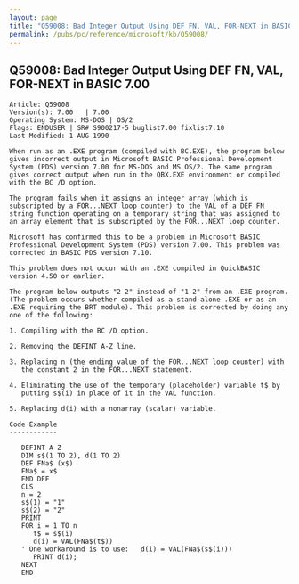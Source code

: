 ```yaml
---
layout: page
title: "Q59008: Bad Integer Output Using DEF FN, VAL, FOR-NEXT in BASIC 7.00"
permalink: /pubs/pc/reference/microsoft/kb/Q59008/
---
```


## Q59008: Bad Integer Output Using DEF FN, VAL, FOR-NEXT in BASIC 7.00

	Article: Q59008
	Version(s): 7.00   | 7.00
	Operating System: MS-DOS | OS/2
	Flags: ENDUSER | SR# S900217-5 buglist7.00 fixlist7.10
	Last Modified: 1-AUG-1990
	
	When run as an .EXE program (compiled with BC.EXE), the program below
	gives incorrect output in Microsoft BASIC Professional Development
	System (PDS) version 7.00 for MS-DOS and MS OS/2. The same program
	gives correct output when run in the QBX.EXE environment or compiled
	with the BC /D option.
	
	The program fails when it assigns an integer array (which is
	subscripted by a FOR...NEXT loop counter) to the VAL of a DEF FN
	string function operating on a temporary string that was assigned to
	an array element that is subscripted by the FOR...NEXT loop counter.
	
	Microsoft has confirmed this to be a problem in Microsoft BASIC
	Professional Development System (PDS) version 7.00. This problem was
	corrected in BASIC PDS version 7.10.
	
	This problem does not occur with an .EXE compiled in QuickBASIC
	version 4.50 or earlier.
	
	The program below outputs "2 2" instead of "1 2" from an .EXE program.
	(The problem occurs whether compiled as a stand-alone .EXE or as an
	.EXE requiring the BRT module). This problem is corrected by doing any
	one of the following:
	
	1. Compiling with the BC /D option.
	
	2. Removing the DEFINT A-Z line.
	
	3. Replacing n (the ending value of the FOR...NEXT loop counter) with
	   the constant 2 in the FOR...NEXT statement.
	
	4. Eliminating the use of the temporary (placeholder) variable t$ by
	   putting s$(i) in place of it in the VAL function.
	
	5. Replacing d(i) with a nonarray (scalar) variable.
	
	Code Example
	------------
	
	   DEFINT A-Z
	   DIM s$(1 TO 2), d(1 TO 2)
	   DEF FNa$ (x$)
	   FNa$ = x$
	   END DEF
	   CLS
	   n = 2
	   s$(1) = "1"
	   s$(2) = "2"
	   PRINT
	   FOR i = 1 TO n
	      t$ = s$(i)
	      d(i) = VAL(FNa$(t$))
	   ' One workaround is to use:   d(i) = VAL(FNa$(s$(i)))
	      PRINT d(i);
	   NEXT
	   END
